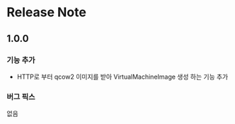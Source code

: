 # Release Note

## 1.0.0

### 기능 추가
- HTTP로 부터 qcow2 이미지를 받아 VirtualMachineImage 생성 하는 기능 추가

### 버그 픽스
없음
